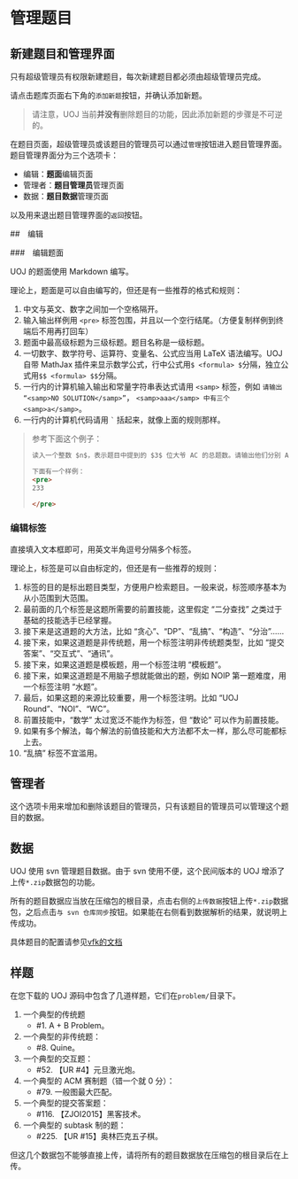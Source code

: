 # 管理题目

## 新建题目和管理界面

只有超级管理员有权限新建题目，每次新建题目都必须由超级管理员完成。

请点击题库页面右下角的`添加新题`按钮，并确认添加新题。

> 请注意，UOJ 当前**并没有**删除题目的功能，因此添加新题的步骤是不可逆的。

在题目页面，超级管理员或该题目的管理员可以通过`管理`按钮进入题目管理界面。题目管理界面分为三个选项卡：

- 编辑：**题面**编辑页面
- 管理者：**题目管理员**管理页面
- 数据：**题目数据**管理页面

以及用来退出题目管理界面的`返回`按钮。

##　编辑

###　编辑题面

UOJ 的题面使用 Markdown 编写。

理论上，题面是可以自由编写的，但还是有一些推荐的格式和规则：

1. 中文与英文、数字之间加一个空格隔开。
2. 输入输出样例用 `<pre>` 标签包围，并且以一个空行结尾。（方便复制样例到终端后不用再打回车）
3. 题面中最高级标题为三级标题。题目名称是一级标题。
4. 一切数字、数学符号、运算符、变量名、公式应当用 LaTeX 语法编写。UOJ 自带 MathJax 插件来显示数学公式，行中公式用`$ <formula> $`分隔，独立公式用`$$ <formula> $$`分隔。
5. 一行内的计算机输入输出和常量字符串表达式请用 `<samp>` 标签，例如 `请输出 “<samp>NO SOLUTION</samp>”`， `<samp>aaa</samp> 中有三个 <samp>a</samp>`。
6. 一行内的计算机代码请用 <code>`</code> 括起来，就像上面的规则那样。

> 参考下面这个例子：
> ```markdown
> 读入一个整数 $n$，表示题目中提到的 $3$ 位大爷 AC 的总题数。请输出他们分别 AC 的总题数。如果你不能正确读入，那么将获得 $0$ 分。前 $3$ 个测试点你正确读入即可获得 $6$ 分，第 4 个测试点你正确读入只能获得 $3$ 分。如果你不会做这道题，请直接输出 “<samp>WOBUHUI</samp>”
> 
> 下面有一个样例：
> <pre>
> 233
> 
> </pre>
> ```

### 编辑标签

直接填入文本框即可，用英文半角逗号分隔多个标签。

理论上，标签是可以自由标定的，但还是有一些推荐的规则：

1. 标签的目的是标出题目类型，方便用户检索题目。一般来说，标签顺序基本为从小范围到大范围。
2. 最前面的几个标签是这题所需要的前置技能，这里假定 “二分查找” 之类过于基础的技能选手已经掌握。
3. 接下来是这道题的大方法，比如 “贪心”、“DP”、“乱搞”、“构造”、“分治”……
4. 接下来，如果这道题是非传统题，用一个标签注明非传统题类型，比如 “提交答案”、“交互式”、“通讯”。
5. 接下来，如果这道题是模板题，用一个标签注明 “模板题”。
6. 接下来，如果这道题是不用脑子想就能做出的题，例如 NOIP 第一题难度，用一个标签注明 “水题”。
7. 最后，如果这题的来源比较重要，用一个标签注明。比如 “UOJ Round”、“NOI”、“WC”。
8. 前置技能中，“数学” 太过宽泛不能作为标签，但 “数论” 可以作为前置技能。
9. 如果有多个解法，每个解法的前值技能和大方法都不太一样，那么尽可能都标上去。
10. “乱搞” 标签不宜滥用。

## 管理者

这个选项卡用来增加和删除该题目的管理员，只有该题目的管理员可以管理这个题目的数据。

## 数据

UOJ 使用 svn 管理题目数据。由于 svn 使用不便，这个民间版本的 UOJ 增添了上传`*.zip`数据包的功能。

所有的题目数据应当放在压缩包的根目录，点击右侧的`上传数据`按钮上传`*.zip`数据包，之后点击`与 svn 仓库同步`按钮。如果能在右侧看到数据解析的结果，就说明上传成功。

具体题目的配置请参见[vfk的文档](https://vfleaking.github.io/uoj/problem/)

## 样题

在您下载的 UOJ 源码中包含了几道样题，它们在`problem/`目录下。

1. 一个典型的传统题
	* \#1. A + B Problem。
2. 一个典型的非传统题：
	* \#8. Quine。
3. 一个典型的交互题：
	* \#52. 【UR \#4】元旦激光炮。
4. 一个典型的 ACM 赛制题（错一个就 0 分）：
	* \#79. 一般图最大匹配。
5. 一个典型的提交答案题：
	* \#116. 【ZJOI2015】黑客技术。
6. 一个典型的 subtask 制的题：
	* \#225. 【UR #15】奥林匹克五子棋。

但这几个数据包不能够直接上传，请将所有的题目数据放在压缩包的根目录后在上传。


